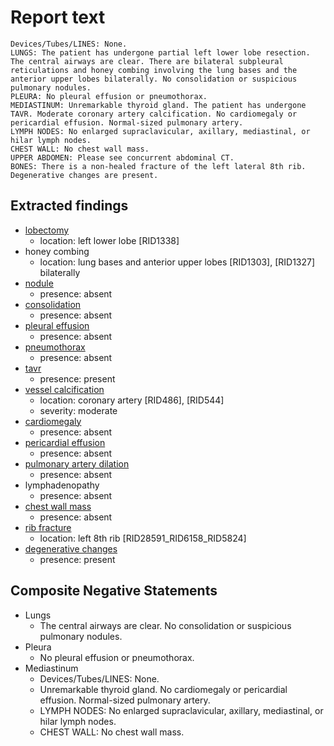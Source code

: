 # Report text

```text
Devices/Tubes/LINES: None.
LUNGS: The patient has undergone partial left lower lobe resection. The central airways are clear. There are bilateral subpleural reticulations and honey combing involving the lung bases and the anterior upper lobes bilaterally. No consolidation or suspicious pulmonary nodules.
PLEURA: No pleural effusion or pneumothorax.
MEDIASTINUM: Unremarkable thyroid gland. The patient has undergone TAVR. Moderate coronary artery calcification. No cardiomegaly or pericardial effusion. Normal-sized pulmonary artery. 
LYMPH NODES: No enlarged supraclavicular, axillary, mediastinal, or hilar lymph nodes.
CHEST WALL: No chest wall mass.
UPPER ABDOMEN: Please see concurrent abdominal CT.
BONES: There is a non-healed fracture of the left lateral 8th rib. Degenerative changes are present.
```

## Extracted findings

- [lobectomy](../../definitions/hood/lobectomy.json)
  - location: left lower lobe \[RID1338\]
- honey combing
  - location: lung bases and anterior upper lobes \[RID1303\], \[RID1327\] bilaterally
- [nodule](../../definitions/hood/adrenal-nodule.json)
  - presence: absent
- [consolidation](../../definitions/smartreporting/consolidation.txt)
  - presence: absent
- [pleural effusion](../../definitions/hood/pleural-effusion.json)
  - presence: absent
- [pneumothorax](../../definitions/hood/pneumothorax.json)
  - presence: absent
- [tavr](../../definitions/hood/aortic-valve-replacement.json)
  - presence: present
- [vessel calcification](../../definitions/nuance/coronary_artery_calcification.json)
  - location: coronary artery \[RID486\], \[RID544\]
  - severity: moderate
- [cardiomegaly](../../definitions/upmedic/Cardiomegaly.cde.md)
  - presence: absent
- [pericardial effusion](../../definitions/hood/pericardial-effusion.json)
  - presence: absent
- [pulmonary artery dilation](../../definitions/hood/pulmonary-artery-dilation.md)
  - presence: absent
- lymphadenopathy
  - presence: absent
- [chest wall mass](../../definitions/nuance/chest_wall_mass.json)
  - presence: absent
- [rib fracture](../../definitions/hood/rib-fracture.json)
  - location: left 8th rib \[RID28591_RID6158_RID5824\]
- [degenerative changes](../../definitions/nuance/thoracic_spine_degenerative_changes.json)
  - presence: present

## Composite Negative Statements

- Lungs
  - The central airways are clear. No consolidation or suspicious pulmonary nodules.
- Pleura
  - No pleural effusion or pneumothorax.
- Mediastinum
  - Devices/Tubes/LINES: None.
  - Unremarkable thyroid gland. No cardiomegaly or pericardial effusion. Normal-sized pulmonary artery.
  - LYMPH NODES: No enlarged supraclavicular, axillary, mediastinal, or hilar lymph nodes.
  - CHEST WALL: No chest wall mass.
